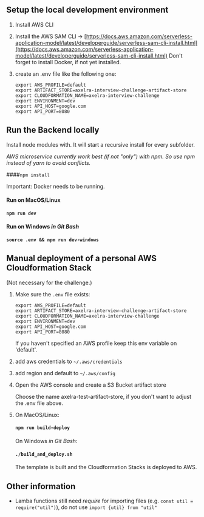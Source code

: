 
## Setup the local development environment

1. Install AWS CLI
2. Install the AWS SAM CLI  ->  [https://docs.aws.amazon.com/serverless-application-model/latest/developerguide/serverless-sam-cli-install.html](https://docs.aws.amazon.com/serverless-application-model/latest/developerguide/serverless-sam-cli-install.html)
Don't forget to install Docker, if not yet installed.

3. create an .env file like the following one:
    ```
   export AWS_PROFILE=default
   export ARTIFACT_STORE=axelra-interview-challenge-artifact-store
   export CLOUDFORMATION_NAME=axelra-interview-challenge
   export ENVIRONMENT=dev
   export API_HOST=google.com
   export API_PORT=8080
    ```

## Run the Backend locally
Install node modules with. It will start a recursive install for every subfolder.

*AWS microservice currently work best (if not "only") with npm. So use npm instead of yarn to avoid conflicts.*

####`npm install`

Important: Docker needs to be running.

#### Run on MacOS/Linux
#### `npm run dev`

#### Run on Windows *in Git Bash*
#### `source .env && npm run dev-windows`

## Manual deployment of a personal AWS Cloudformation Stack
(Not necessary for the challenge.)
1. Make sure the `.env` file exists:
    ```
   export AWS_PROFILE=default
   export ARTIFACT_STORE=axelra-interview-challenge-artifact-store
   export CLOUDFORMATION_NAME=axelra-interview-challenge
   export ENVIRONMENT=dev
   export API_HOST=google.com
   export API_PORT=8080
    ```
    
    If you haven't specified an AWS profile keep this env variable on 'default'.
    
2. add aws credentials to `~/.aws/credentials`
3. add region and default to `~/.aws/config`
    
4. Open the AWS console and create a S3 Bucket artifact store
    
    Choose the name axelra-test-artifact-store, if you don't want to adjust the .env file above.
     
5. On MacOS/Linux:
    
    #### `npm run build-deploy`
    
    On Windows *in Git Bash*:
    
    #### `./build_and_deploy.sh`
    
    The template is built and the Cloudformation Stacks is deployed to AWS.

## Other information

- Lamba functions still need *require* for importing files (e.g. `const util = require("util")`), do not use `import {util} from "util"`
